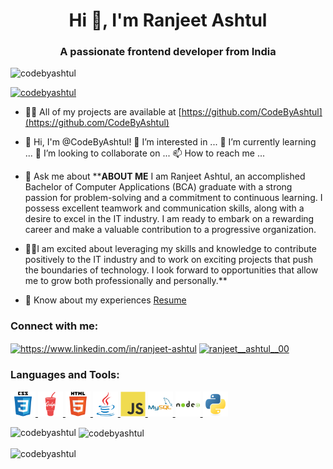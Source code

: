 <h1 align="center">Hi 👋, I'm Ranjeet Ashtul</h1>
<h3 align="center">A passionate frontend developer from India</h3>

<p align="left"> <img src="https://komarev.com/ghpvc/?username=codebyashtul&label=Profile%20views&color=0e75b6&style=flat" alt="codebyashtul" /> </p>

<p align="left"> <a href="https://github.com/ryo-ma/github-profile-trophy"><img src="https://github-profile-trophy.vercel.app/?username=codebyashtul" alt="codebyashtul" /></a> </p>

- 👨‍💻 All of my projects are available at [https://github.com/CodeByAshtul](https://github.com/CodeByAshtul)
- 👋 Hi, I'm @CodeByAshtul!
👀 I’m interested in ...
🌱 I’m currently learning ...
💞️ I’m looking to collaborate on ...
📫 How to reach me ...
- 💬 Ask me about ****ABOUT ME** I am Ranjeet Ashtul, an accomplished Bachelor of Computer Applications (BCA) graduate with a strong passion for problem-solving and a commitment to continuous learning. I possess excellent teamwork and communication skills, along with a desire to excel in the IT industry. I am ready to embark on a rewarding career and make a valuable contribution to a progressive organization.
-  👨‍💻I am excited about leveraging my skills and knowledge to contribute positively to the IT industry and to work on exciting projects that push the boundaries of technology. I look forward to opportunities that allow me to grow both professionally and personally.**

- 📄 Know about my experiences [Resume](https://www.canva.com/design/DAFphDkiIMY/OXhloIN7-WuwytkGyuVLww/view?utm_content=DAFphDkiIMY&utm_campaign=designshare&utm_medium=link&utm_source=publishsharelink)

<h3 align="left">Connect with me:</h3>
<p align="left">
<a href="https://linkedin.com/in/https://www.linkedin.com/in/ranjeet-ashtul" target="blank"><img align="center" src="https://raw.githubusercontent.com/rahuldkjain/github-profile-readme-generator/master/src/images/icons/Social/linked-in-alt.svg" alt="https://www.linkedin.com/in/ranjeet-ashtul" height="30" width="40" /></a>
<a href="https://instagram.com/ranjeet__ashtul__00" target="blank"><img align="center" src="https://raw.githubusercontent.com/rahuldkjain/github-profile-readme-generator/master/src/images/icons/Social/instagram.svg" alt="ranjeet__ashtul__00" height="30" width="40" /></a>
</p>

<h3 align="left">Languages and Tools:</h3>
<p align="left"> <a href="https://www.w3schools.com/css/" target="_blank" rel="noreferrer"> <img src="https://raw.githubusercontent.com/devicons/devicon/master/icons/css3/css3-original-wordmark.svg" alt="css3" width="40" height="40"/> </a> <a href="https://gulpjs.com" target="_blank" rel="noreferrer"> <img src="https://raw.githubusercontent.com/devicons/devicon/master/icons/gulp/gulp-plain.svg" alt="gulp" width="40" height="40"/> </a> <a href="https://www.w3.org/html/" target="_blank" rel="noreferrer"> <img src="https://raw.githubusercontent.com/devicons/devicon/master/icons/html5/html5-original-wordmark.svg" alt="html5" width="40" height="40"/> </a> <a href="https://www.java.com" target="_blank" rel="noreferrer"> <img src="https://raw.githubusercontent.com/devicons/devicon/master/icons/java/java-original.svg" alt="java" width="40" height="40"/> </a> <a href="https://developer.mozilla.org/en-US/docs/Web/JavaScript" target="_blank" rel="noreferrer"> <img src="https://raw.githubusercontent.com/devicons/devicon/master/icons/javascript/javascript-original.svg" alt="javascript" width="40" height="40"/> </a> <a href="https://www.mysql.com/" target="_blank" rel="noreferrer"> <img src="https://raw.githubusercontent.com/devicons/devicon/master/icons/mysql/mysql-original-wordmark.svg" alt="mysql" width="40" height="40"/> </a> <a href="https://nodejs.org" target="_blank" rel="noreferrer"> <img src="https://raw.githubusercontent.com/devicons/devicon/master/icons/nodejs/nodejs-original-wordmark.svg" alt="nodejs" width="40" height="40"/> </a> <a href="https://www.python.org" target="_blank" rel="noreferrer"> <img src="https://raw.githubusercontent.com/devicons/devicon/master/icons/python/python-original.svg" alt="python" width="40" height="40"/> </a> </p>

<p><img align="left" src="https://github-readme-stats.vercel.app/api/top-langs?username=codebyashtul&show_icons=true&locale=en&layout=compact" alt="codebyashtul" /></p>

<p>&nbsp;<img align="center" src="https://github-readme-stats.vercel.app/api?username=codebyashtul&show_icons=true&locale=en" alt="codebyashtul" /></p>

<p><img align="center" src="https://github-readme-streak-stats.herokuapp.com/?user=codebyashtul&" alt="codebyashtul" /></p>
